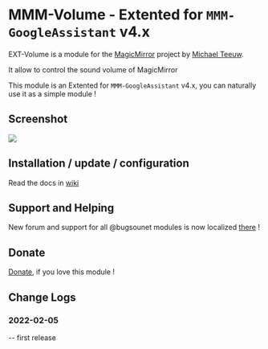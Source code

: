 # MMM-Volume - Extented for `MMM-GoogleAssistant` v4.x

EXT-Volume is a module for the [MagicMirror](https://github.com/MichMich/MagicMirror) project by [Michael Teeuw](https://github.com/MichMich).

It allow to control the sound volume of MagicMirror

This module is an Extented for `MMM-GoogleAssistant` v4.x, you can naturally use it as a simple module !

## Screenshot
![](https://raw.githubusercontent.com/bugsounet/EXT-Volume/dev/screenshoot.png)

## Installation / update / configuration

Read the docs in [wiki](https://wiki.bugsounet.fr/EXT-Volume)

## Support and Helping
New forum and support for all @bugsounet modules is now localized [there](https://forum.bugsounet.fr) !
 
## Donate
 [Donate](https://www.paypal.com/cgi-bin/webscr?cmd=_s-xclick&hosted_button_id=TTHRH94Y4KL36&source=url), if you love this module !

## Change Logs

### 2022-02-05
   -- first release

